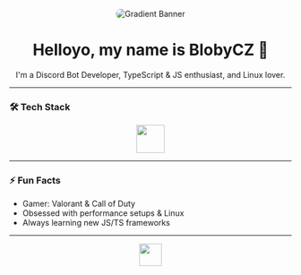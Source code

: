<p align="center">
  <img src="https://via.placeholder.com/800x80/4facfe/00f2fe?text=+" alt="Gradient Banner" style="border-radius:12px"/>
</p>

<h1 align="center">Helloyo, my name is <b>BlobyCZ</b> 👋</h1>

<p align="center">
  I'm a Discord Bot Developer, TypeScript & JS enthusiast, and Linux lover.
</p>

---

### 🛠 Tech Stack
<p align="center">
  <img src="https://skillicons.dev/icons?i=js,ts,nodejs,npm,discord" height="50"/>
</p>

---

### ⚡ Fun Facts
- Gamer: Valorant & Call of Duty  
- Obsessed with performance setups & Linux  
- Always learning new JS/TS frameworks  

---

<p align="center">
  <img src="https://skillicons.dev/icons?i=git,docker,html,css,linux" height="40"/>
</p>
